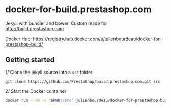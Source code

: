 # docker-for-build.prestashop.com

Jekyll with bundler and bower. Custom made for http://build.prestashop.com

Docker Hub: https://registry.hub.docker.com/u/julienbourdeau/docker-for-prestashop-build/

## Getting started

1/ Clone the jekyll source into a `src` folder.
```bash
git clone https://github.com/PrestaShop/build.prestashop.com.git src
```

2/ Start the Docker container
```bash
docker run --rm -v "$PWD:/src" julienbourdeau/docker-for-prestashop-build
```

